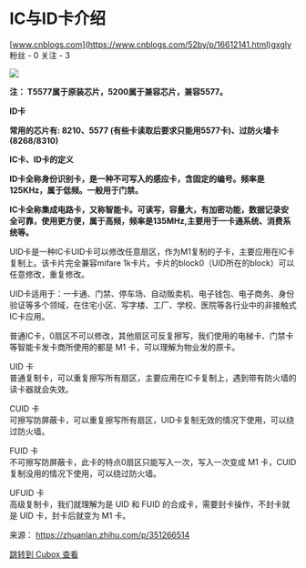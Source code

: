 IC与ID卡介绍
========

[www.cnblogs.com](https://www.cnblogs.com/52by/p/16612141.html)gxgly 粉丝 - 0 关注 - 3

![](https://cubox.pro/c/filters:no_upscale()?imageUrl=https%3A%2F%2Fimg2022.cnblogs.com%2Fblog%2F2218831%2F202208%2F2218831-20220822105542419-1887848022.png&valid=true)

**注： T5577属于原装芯片，5200属于兼容芯片，兼容5577。**

**ID卡**

**常用的芯片有: 8210、5577 (有些卡读取后要求只能用5577卡)、过防火墙卡(8268/8310)**

**IC卡、ID卡的定义**

**ID卡全称身份识别卡，是一种不可写入的感应卡，含固定的编号。**频率是125KHz，属于低频。一般用于门禁。****

**IC卡全称集成电路卡，又称智能卡。可读写，容量大，有加密功能，数据记录安全可靠，使用更方便，**属于高频，频率是135MHz,主要用于一卡通系统、消费系统等。****

UID卡是一种IC卡UID卡可以修改任意扇区，作为M1复制的子卡，主要应用在IC卡复制上。该卡片完全兼容mifare 1k卡片。卡片的block0（UID所在的block）可以任意修改，重复修改。

UID卡适用于：一卡通、门禁、停车场、自动贩卖机、电子钱包、电子商务、身份验证等多个领域，在住宅小区、写字楼、工厂、学校、医院等各行业中的非接触式IC卡应用。

普通IC卡，0扇区不可以修改，其他扇区可反复擦写，我们使用的电梯卡、门禁卡等智能卡发卡商所使用的都是 M1 卡，可以理解为物业发的原卡。

UID 卡  
普通复制卡，可以重复擦写所有扇区，主要应用在IC卡复制上，遇到带有防火墙的读卡器就会失效。

CUID 卡  
可擦写防屏蔽卡，可以重复擦写所有扇区，UID卡复制无效的情况下使用，可以绕过防火墙。

FUID 卡  
不可擦写防屏蔽卡，此卡的特点0扇区只能写入一次，写入一次变成 M1 卡，CUID 复制没用的情况下使用，可以绕过防火墙。

UFUID 卡  
高级复制卡，我们就理解为是 UID 和 FUID 的合成卡，需要封卡操作，不封卡就是 UID 卡，封卡后就变为 M1 卡。

来源： <https://zhuanlan.zhihu.com/p/351266514>

[跳转到 Cubox 查看](https://cubox.pro/my/card?id=7170764285289695937)
